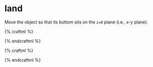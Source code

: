 # land

Move the object so that its bottom sits on the `z=0` plane (i.e., x-y plane).

{% craftml %}
<!-- the first cube is 20 units above the plane -->
<cube t="translate(0 0 20)"></cube>
<!-- the second cube is 20 units below the plane -->
<cube t="translate(20 0 -20)"></cube>
{% endcraftml %}

{% craftml %}
<!-- both cubes now sit nicely on the `z=0` plane -->
<cube t="translate(0 0 20) land()"></cube>
<cube t="translate(20 0 -20) land()"></cube>
{% endcraftml %}
